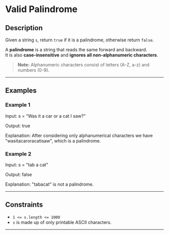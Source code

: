 # Valid Palindrome

## Description

Given a string `s`, return `true` if it is a palindrome, otherwise return `false`.

A **palindrome** is a string that reads the same forward and backward.  
It is also **case-insensitive** and **ignores all non-alphanumeric characters**.

> **Note:** Alphanumeric characters consist of letters (A-Z, a-z) and numbers (0-9).

---

## Examples

### Example 1

Input: s = "Was it a car or a cat I saw?"

Output: true

Explanation:
After considering only alphanumerical characters we have "wasitacaroracatisaw",
which is a palindrome.

### Example 2

Input: s = "tab a cat"

Output: false

Explanation:
"tabacat" is not a palindrome.

---

## Constraints

- `1 <= s.length <= 1000`
- `s` is made up of only printable ASCII characters.

---

